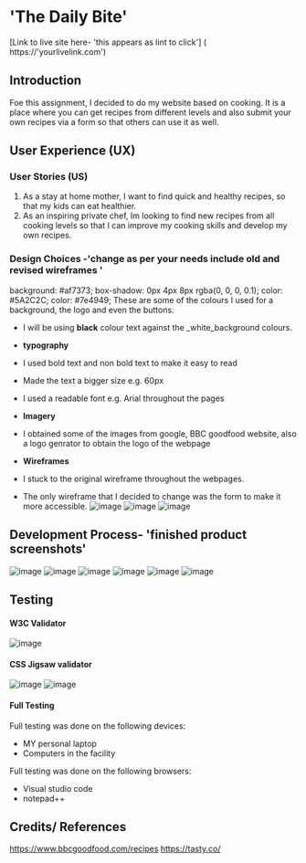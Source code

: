 # 'The Daily Bite'
[Link to live site here- 'this appears as lint to click']
( https://'yourlivelink.com')
## Introduction
Foe this assignment, I decided to do my website based on cooking. It is a place where you can get recipes from different levels and also submit your own recipes via a form so that others can use it as well. 
## User Experience (UX)
### User Stories (US)

1. As a stay at home mother, I want to find quick and healthy recipes, so that my kids can eat healthier.
2. As an inspiring private chef, Im looking to find new recipes from all cooking levels so that I can improve my cooking skills and develop my own recipes.

### Design Choices -'change as per your needs include old and revised wireframes '
background: #af7373;
box-shadow: 0px 4px 8px rgba(0, 0, 0, 0.1);
color: #5A2C2C;
color: #7e4949; 
These are some of the colours I used for a background, the logo and even the buttons. 
- I will be using __black__ colour text against the _white_background colours.

- **typography**
- I used bold text and non bold text to make it easy to read
- Made the text a bigger size e.g. 60px
- I used a readable font e.g. Arial throughout the pages
- **Imagery**
- I obtained some of the images from google, BBC goodfood website, also a logo genrator to obtain the logo of the webpage
- **Wireframes**
- I stuck to the original wireframe throughout the webpages.
- The only wireframe that I decided to change was the form to make it more accessible.
![image](https://github.com/user-attachments/assets/a3077d77-bcbc-47ef-b7b4-a653432291a5)
![image](https://github.com/user-attachments/assets/fe7580bb-fc6a-4a0e-874d-3aa50684cc6b)
![image](https://github.com/user-attachments/assets/92f1fe44-733c-4548-8342-a0589b546d7c)

## Development Process- 'finished product screenshots'
![image](https://github.com/user-attachments/assets/2aef0aba-8630-43a3-98d9-f6f372d83d69)
![image](https://github.com/user-attachments/assets/2d4c41b0-d9f7-4826-81df-bd2b667e5b8f)
![image](https://github.com/user-attachments/assets/72d981f0-9168-4760-819e-525b28d2c1e3)
![image](https://github.com/user-attachments/assets/59ebe060-64b6-44b3-84e2-2fc7f2529182)
![image](https://github.com/user-attachments/assets/2559fa6a-2de9-4490-8499-e79c21ebd321)
![image](https://github.com/user-attachments/assets/2e6f00ad-a11e-40e3-ab24-ea375a93e961)



## Testing
#### W3C Validator
![image](https://github.com/user-attachments/assets/19a895e2-11da-433f-a39f-2867f5a6aa4e)

#### CSS Jigsaw validator
![image](https://github.com/user-attachments/assets/eea0a41b-9c39-434b-985e-daf554e2b951)
![image](https://github.com/user-attachments/assets/4bfdec0f-f655-4e3c-b2a9-4d938c1e3f0a)


#### Full Testing
Full testing was done on the following devices:
- MY personal laptop
- Computers in the facility
  
Full testing was done on the following browsers:
- Visual studio code
- notepad++

## Credits/ References
https://www.bbcgoodfood.com/recipes
https://tasty.co/

